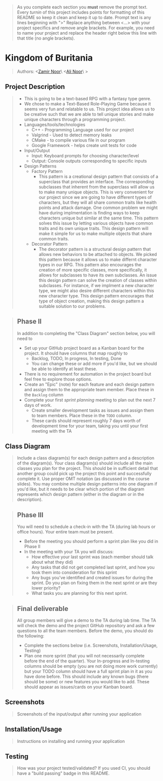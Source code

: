  > As you complete each section you **must** remove the prompt text. Every *turnin* of this project includes points for formatting of this README so keep it clean and keep it up to date. 
 > Prompt text is any lines beginning with "\>"
 > Replace anything between \<...\> with your project specifics and remove angle brackets. For example, you need to name your project and replace the header right below this line with that title (no angle brackets). 
# Kingdom of Buritania
 
 > Authors: \<[Zamir Noor](https://github.com/zzamir102)\ \<[Ali Noor](https://github.com/anoor012)\ >


## Project Description
 > * This is going to be a text-based RPG with a fantasy type genre. 
 > * We chose to make a Text-Based Role-Playing Game because it seems very fun and relatable to us. This project idea allows us to be creative such that we are able to tell unique stories and make unique characters through a programming project. 
 > * Languages/tools/technologies
 >   * C++ - Programming Language used for our project
 >   * Valgrind - Used to detect memory leaks
 >   * CMake - to compile various file in our program
 >   * Google Framework - helps create unit tests for code
 > * Input/Output
 >   * Input: Keyboard prompts for choosing character/level
 >   * Output: Console outputs corresponding to specific inputs
 > * Design Patterns
 >   * Factory Pattern
 >     * This pattern is a creational design pattern that consists of a superclass that provides an interface. The corresponding subclasses that inherent from the superclass will allow us to make many unique objects. This is very convenient for our project since we are going to have different types of characters, but they will all share common traits like health points and attack damage. One common problem we might have during implmentation is finding ways to keep characters unique but similar at the same time. This pattern solves this issue by letting various objects have common traits and its own unique traits. This design pattern will make it simple for us to make multiple objects that share common traits. 
 >   * Decorator Pattern
 >     *  The decorator pattern is a structural design pattern that allows new behaviors to be attached to objects.  We picked this pattern because it allows us to make differnt character types in our RPG. This pattern also encourages the creation of more specific classes, more specifically, it allows for subclasses to have its own subclasses. An issue this design pattern can solve the creation of classes within subclasses. For instance, if we implment a new character type, we might also desire different characters within this new character type. This design pattern encourages that type of object creation, making this design pattern a suitable solution to our problems. 


 > ## Phase II
 > In addition to completing the "Class Diagram" section below, you will need to 
 > * Set up your GitHub project board as a Kanban board for the project. It should have columns that map roughly to 
 >   * Backlog, TODO, In progress, In testing, Done
 >   * You can change these or add more if you'd like, but we should be able to identify at least these.
 > * There is no requirement for automation in the project board but feel free to explore those options.
 > * Create an "Epic" (note) for each feature and each design pattern and assign them to the appropriate team member. Place these in the `Backlog` column
 > * Complete your first *sprint planning* meeting to plan out the next 7 days of work.
 >   * Create smaller development tasks as issues and assign them to team members. Place these in the `TODO` column.
 >   * These cards should represent roughly 7 days worth of development time for your team, taking you until your first meeting with the TA
## Class Diagram
 > Include a class diagram(s) for each design pattern and a description of the diagram(s). Your class diagram(s) should include all the main classes you plan for the project. This should be in sufficient detail that another group could pick up the project this point and successfully complete it. Use proper OMT notation (as discussed in the course slides). You may combine multiple design patterns into one diagram if you'd like, but it needs to be clear which portion of the diagram represents which design pattern (either in the diagram or in the description). 
 
 > ## Phase III
 > You will need to schedule a check-in with the TA (during lab hours or office hours). Your entire team must be present. 
 > * Before the meeting you should perform a sprint plan like you did in Phase II
 > * In the meeting with your TA you will discuss: 
 >   - How effective your last sprint was (each member should talk about what they did)
 >   - Any tasks that did not get completed last sprint, and how you took them into consideration for this sprint
 >   - Any bugs you've identified and created issues for during the sprint. Do you plan on fixing them in the next sprint or are they lower priority?
 >   - What tasks you are planning for this next sprint.

 > ## Final deliverable
 > All group members will give a demo to the TA during lab time. The TA will check the demo and the project GitHub repository and ask a few questions to all the team members. 
 > Before the demo, you should do the following:
 > * Complete the sections below (i.e. Screenshots, Installation/Usage, Testing)
 > * Plan one more sprint (that you will not necessarily complete before the end of the quarter). Your In-progress and In-testing columns should be empty (you are not doing more work currently) but your TODO column should have a full sprint plan in it as you have done before. This should include any known bugs (there should be some) or new features you would like to add. These should appear as issues/cards on your Kanban board. 
 
 ## Screenshots
 > Screenshots of the input/output after running your application
 ## Installation/Usage
 > Instructions on installing and running your application
 ## Testing
 > How was your project tested/validated? If you used CI, you should have a "build passing" badge in this README.
 
